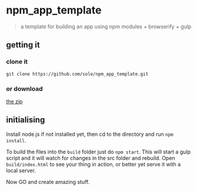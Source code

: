 # npm_app_template

> a template for building an app using npm modules + browserify + gulp

## getting it

### clone it

`git clone https://github.com/sole/npm_app_template.git`

### or download

[the zip](https://github.com/sole/npm_app_template/archive/master.zip)

## initialising

Install node.js if not installed yet, then cd to the directory and run `npm install`.

To build the files into the `build` folder just do `npm start`. This will start a gulp script and it will watch for changes in the src folder and rebuild. Open `build/index.html` to see your thing in action, or better yet serve it with a local server.

Now GO and create amazing stuff.

